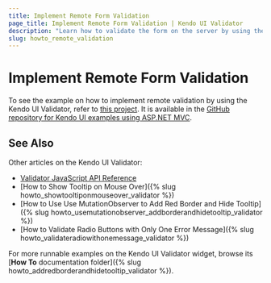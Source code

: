 ```yaml
---
title: Implement Remote Form Validation
page_title: Implement Remote Form Validation | Kendo UI Validator
description: "Learn how to validate the form on the server by using the Kendo UI Validator."
slug: howto_remote_validation
---
```


# Implement Remote Form Validation

To see the example on how to implement remote validation by using the Kendo UI Validator, refer to [this project](https://github.com/telerik/kendo-examples-asp-net-mvc/tree/master/validator-remotevalidation). It is available in the [GitHub repository for Kendo UI examples using ASP.NET MVC](https://github.com/telerik/kendo-examples-asp-net-mvc).

## See Also

Other articles on the Kendo UI Validator:

* [Validator JavaScript API Reference](/api/javascript/ui/validator)
* [How to Show Tooltip on Mouse Over]({% slug howto_showtooltiponmouseover_validator %})
* [How to Use Use MutationObserver to Add Red Border and Hide Tooltip]({% slug howto_usemutationobserver_addborderandhidetooltip_validator %})
* [How to Validate Radio Buttons with Only One Error Message]({% slug howto_validateradiowithonemessage_validator %})

For more runnable examples on the Kendo UI Validator widget, browse its [**How To** documentation folder]({% slug howto_addredborderandhidetooltip_validator %}).
